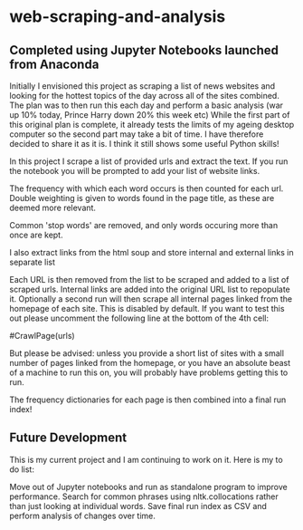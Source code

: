 # web-scraping-and-analysis

## Completed using Jupyter Notebooks launched from Anaconda

Initially I envisioned this project as scraping a list of news websites and looking for the hottest topics of the day across all of the sites combined. The plan was to then run this each day and perform a basic analysis (war up 10% today, Prince Harry down 20% this week etc) While the first part of this original plan is complete, it already tests the limits of my ageing desktop computer so the second part may take a bit of time. I have therefore decided to share it as it is. I think it still shows some useful Python skills!

In this project I scrape a list of provided urls and extract the text. If you run the notebook you will be prompted to add your list of website links.

The frequency with which each word occurs is then counted for each url. Double weighting is given to words found in the page title, as these are deemed more relevant.

Common 'stop words' are removed, and only words occuring more than once are kept.

I also extract links from the html soup and store internal and external links in separate list

Each URL is then removed from the list to be scraped and added to a list of scraped urls. Internal links are added into the original URL list to repopulate it. Optionally a second run will then scrape all internal pages linked from the homepage of each site. This is disabled by default. If you want to test this out please uncomment the following line at the bottom of the 4th cell:

#CrawlPage(urls)

But please be advised: unless you provide a short list of sites with a small number of pages linked from the homepage, or you have an absolute beast of a machine to run this on, you will probably have problems getting this to run.

The frequency dictionaries for each page is then combined into a final run index!

## Future Development

This is my current project and I am continuing to work on it. Here is my to do list:

Move out of Jupyter notebooks and run as standalone program to improve performance.
Search for common phrases using nltk.collocations rather than just looking at individual words.
Save final run index as CSV and perform analysis of changes over time.
